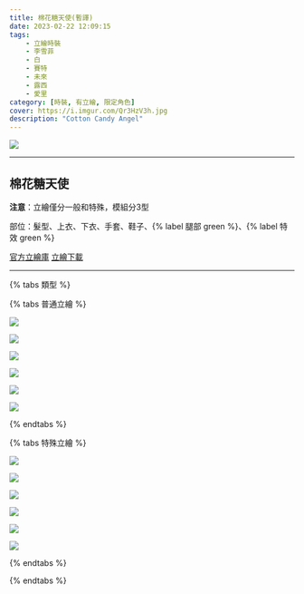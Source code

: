 ```yaml
---
title: 棉花糖天使(暫譯)
date: 2023-02-22 12:09:15
tags:
    - 立繪時裝
    - 李雪菲
    - 白
    - 賽特
    - 未來
    - 露西
    - 愛里
category: [時裝, 有立繪, 限定角色]
cover: https://i.imgur.com/Qr3HzV3h.jpg
description: "Cotton Candy Angel"
---
```


![](https://i.imgur.com/Qr3HzV3.jpg)

---
## 棉花糖天使

**注意**：立繪僅分一般和特殊，模組分3型

部位：髮型、上衣、下衣、手套、鞋子、{% label 腿部 green %}、{% label 特效 green %}

[官方立繪庫](https://closers.nexon.com/Pds/FanSiteKit)
[立繪下載](https://closers.vod.nexoncdn.co.kr/site/fansitekit/Closers_FansiteKit_CCAngel_230223_0F522B3C3BB6FFAC.zip)

---
{% tabs 類型 %}
<!-- tab 普通角色立繪-->
{% tabs 普通立繪 %}
<!-- tab 李雪菲(Seulbi)-->
[![](https://i.imgur.com/OW8Ss0oh.png)](https://i.imgur.com/OW8Ss0o.png)
<!-- endtab -->
<!-- tab 白(Bai)-->
[![](https://i.imgur.com/HpWlsCKh.png)](https://i.imgur.com/HpWlsCK.png)
<!-- endtab -->
<!-- tab 賽特(Seth)-->
[![](https://i.imgur.com/18WAf2Sh.png)](https://i.imgur.com/18WAf2S.png)
<!-- endtab -->
<!-- tab 未來(Mirae)-->
[![](https://i.imgur.com/PgbLDfnh.png)](https://i.imgur.com/PgbLDfn.png)
<!-- endtab -->
<!-- tab 露西(Lucy)-->
[![](https://i.imgur.com/UzPnomxh.png)](https://i.imgur.com/UzPnomx.png)
<!-- endtab -->
<!-- tab 愛里(Aeri)-->
[![](https://i.imgur.com/sNdBgkJh.png)](https://i.imgur.com/sNdBgkJ.png)
<!-- endtab -->
{% endtabs %}
<!-- endtab -->

<!-- tab 特殊角色立繪-->
{% tabs 特殊立繪 %}
<!-- tab 李雪菲(Seulbi)-->
[![](https://i.imgur.com/LjRPCqwh.png)](https://i.imgur.com/LjRPCqw.png)
<!-- endtab -->
<!-- tab 白(Bai)-->
[![](https://i.imgur.com/Jjy8QOlh.png)](https://i.imgur.com/Jjy8QOl.png)
<!-- endtab -->
<!-- tab 賽特(Seth)-->
[![](https://i.imgur.com/e7ATcYuh.png)](https://i.imgur.com/e7ATcYu.png)
<!-- endtab -->
<!-- tab 未來(Mirae)-->
[![](https://i.imgur.com/9S4CZEuh.png)](https://i.imgur.com/9S4CZEu.png)
<!-- endtab -->
<!-- tab 露西(Lucy)-->
[![](https://i.imgur.com/bqsyovCh.png)](https://i.imgur.com/bqsyovC.png)
<!-- endtab -->
<!-- tab 愛里(Aeri)-->
[![](https://i.imgur.com/TKZSORXh.png)](https://i.imgur.com/TKZSORX.png)
<!-- endtab -->
{% endtabs %}
<!-- endtab -->

{% endtabs %}
